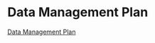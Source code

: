 # Data Management Plan

[Data Management Plan](../documents/DesignSafe_Data_Management_Plan_Guidance.docx)
